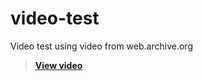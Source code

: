 # video-test

Video test using video from web.archive.org

> [**View video**](https://ytxmobile98.github.io/video-test/)